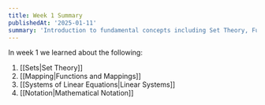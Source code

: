 ```yaml
---
title: Week 1 Summary
publishedAt: '2025-01-11'
summary: 'Introduction to fundamental concepts including Set Theory, Functions and Mappings, Linear Systems, and Mathematical Notation.'
---
```


In week 1 we learned about the following:

1) [[Sets|Set Theory]]
2) [[Mapping|Functions and Mappings]]
3) [[Systems of Linear Equations|Linear Systems]]
4) [[Notation|Mathematical Notation]]

